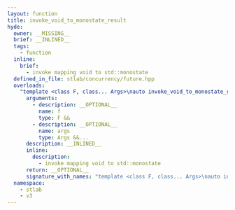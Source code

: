 ```yaml
---
layout: function
title: invoke_void_to_monostate_result
hyde:
  owner: __MISSING__
  brief: __INLINED__
  tags:
    - function
  inline:
    brief:
      - invoke mapping void to std::monostate
  defined_in_file: stlab/concurrency/future.hpp
  overloads:
    "template <class F, class... Args>\nauto invoke_void_to_monostate_result(F &&, Args &&...)":
      arguments:
        - description: __OPTIONAL__
          name: f
          type: F &&
        - description: __OPTIONAL__
          name: args
          type: Args &&...
      description: __INLINED__
      inline:
        description:
          - invoke mapping void to std::monostate
      return: __OPTIONAL__
      signature_with_names: "template <class F, class... Args>\nauto invoke_void_to_monostate_result(F && f, Args &&... args)"
  namespace:
    - stlab
    - v3
---
```

